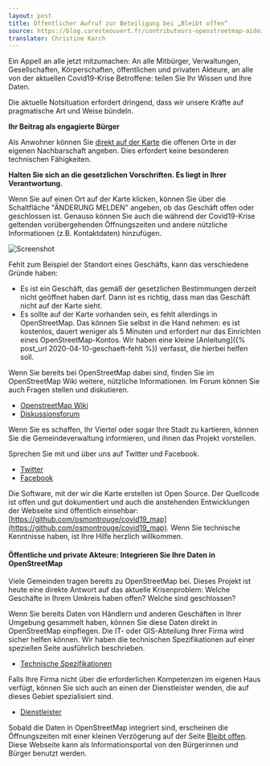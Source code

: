 ```yaml
---
layout: post
title: Öffentlicher Aufruf zur Beteiligung bei „Bleibt offen“
source: https://blog.caresteouvert.fr/contributeurs-openstreetmap-aidez-nous-a-completer-la-carte-de-france-des-commerces-franchises/
translator: Christine Karch
---
```


Ein Appell an alle jetzt mitzumachen: An alle Mitbürger, Verwaltungen, Gesellschaften, Körperschaften, öffentlichen und privaten Akteure, an alle von der aktuellen Covid19-Krise Betroffene: teilen Sie Ihr Wissen und Ihre Daten.

Die aktuelle Notsituation erfordert dringend, dass wir unsere Kräfte auf pragmatische Art und Weise bündeln.

**Ihr Beitrag als engagierte Bürger**

Als Anwohner können Sie [direkt auf der Karte](https://www.bleibtoffen.org/) die offenen Orte in der eigenen Nachbarschaft angeben. Dies erfordert keine besonderen technischen Fähigkeiten.

**Halten Sie sich an die gesetzlichen Vorschriften. Es liegt in Ihrer Verantwortung.**

Wenn Sie auf einen Ort auf der Karte klicken, können Sie über die Schaltfläche "ÄNDERUNG MELDEN" angeben, ob das Geschäft offen oder geschlossen ist. Genauso können Sie auch die während der Covid19-Krise geltenden vorübergehenden Öffnungszeiten und andere nützliche Informationen (z.B. Kontaktdaten) hinzufügen.

![Screenshot](/assets/images/aufruf-zur-mitarbeit/screenshot.png)

Fehlt zum Beispiel der Standort eines Geschäfts, kann das verschiedene Gründe haben:

* Es ist ein Geschäft, das gemäß der gesetzlichen Bestimmungen derzeit nicht geöffnet haben darf. Dann ist es richtig, dass man das Geschäft nicht auf der Karte sieht.
* Es sollte auf der Karte vorhanden sein, es fehlt allerdings in OpenStreetMap. Das können Sie selbst in die Hand nehmen: es ist kostenlos, dauert weniger als 5 Minuten und erfordert nur das Einrichten eines OpenStreetMap-Kontos. Wir haben eine kleine [Anleitung]({% post_url 2020-04-10-geschaeft-fehlt %}) verfasst, die hierbei helfen soll.

Wenn Sie bereits bei OpenStreetMap dabei sind, finden Sie im OpenStreetMap Wiki weitere, nützliche Informationen. Im Forum können Sie auch Fragen stellen und diskutieren.

* [OpenstreetMap Wiki](https://wiki.openstreetmap.org/wiki/Key:opening_hours:covid19)
* [Diskussionsforum](https://forum.openstreetmap.org/viewforum.php?id=14)

Wenn Sie es schaffen, Ihr Viertel oder sogar Ihre Stadt zu kartieren, können Sie die Gemeindeverwaltung informieren, und ihnen das Projekt vorstellen.

Sprechen Sie mit und über uns auf Twitter und Facebook.

* [Twitter](https://twitter.com/bleibtoffen_org)
* [Facebook](https://www.facebook.com/bleibtoffen)

Die Software, mit der wir die Karte erstellen ist Open Source. Der Quellcode ist offen und gut dokumentiert und auch die anstehenden Entwicklungen der Webseite sind öffentlich einsehbar: [https://github.com/osmontrouge/covid19_map](https://github.com/osmontrouge/covid19_map). Wenn Sie technische Kenntnisse haben, ist Ihre Hilfe herzlich willkommen.

#### Öffentliche und private Akteure: Integrieren Sie Ihre Daten in OpenStreetMap

Viele Gemeinden tragen bereits zu OpenStreetMap bei. Dieses Projekt ist heute eine direkte Antwort auf das aktuelle Krisenproblem: Welche Geschäfte in Ihrem Umkreis haben offen? Welche sind geschlossen?

Wenn Sie bereits Daten von Händlern und anderen Geschäften in Ihrer Umgebung gesammelt haben, können Sie diese Daten direkt in OpenStreetMap einpflegen. Die IT- oder GIS-Abteilung Ihrer Firma wird sicher helfen können. Wir haben die technischen Spezifikationen auf einer speziellen Seite ausführlich beschrieben.

* [Technische Spezifikationen](https://wiki.openstreetmap.org/wiki/DE:Key:opening_hours:covid19)

Falls Ihre Firma nicht über die erforderlichen Kompetenzen im eigenen Haus verfügt, können Sie sich auch an einen der Dienstleister wenden, die auf dieses Gebiet spezialisiert sind.

* [Dienstleister](https://wiki.openstreetmap.org/wiki/Commercial_OSM_Software_and_Services)

Sobald die Daten in OpenStreetMap integriert sind, erscheinen die Öffnungszeiten mit einer kleinen Verzögerung auf der Seite [Bleibt offen](https://www.bleibtoffen.org). Diese Webseite kann als Informationsportal von den Bürgerinnen und Bürger benutzt werden.
